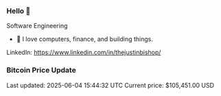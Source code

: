 ### Hello 🤙  

Software Engineering

- 🔭 I love computers, finance, and building things.
  
LinkedIn: https://www.linkedin.com/in/thejustinbishop/  






























































































































































































































































































































































































































































































































































































































































### Bitcoin Price Update
Last updated: 2025-06-04 15:44:32 UTC
Current price: $105,451.00 USD
